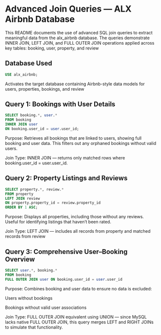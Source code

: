# Advanced Join Queries — ALX Airbnb Database

This README documents the use of advanced SQL join queries to extract meaningful data from the alx_airbnb database. The queries demonstrate INNER JOIN, LEFT JOIN, and FULL OUTER JOIN operations applied across key tables: booking, user, property, and review

## Database Used
```sql
USE alx_airbnb;
```
Activates the target database containing Airbnb-style data models for users, properties, bookings, and review

## Query 1: Bookings with User Details
```sql 
SELECT booking.*, user.*
FROM booking
INNER JOIN user
ON booking.user_id = user.user_id;
```
Purpose:
Retrieves all bookings that are linked to users, showing full booking and user data. This filters out any orphaned bookings without valid users.

Join Type:
INNER JOIN — returns only matched rows where booking.user_id = user.user_id.

## Query 2: Property Listings and Reviews
```sql
SELECT property.*, review.*
FROM property
LEFT JOIN review
ON property.property_id = review.property_id
ORDER BY 1 ASC;
```
Purpose:
Displays all properties, including those without any reviews. Useful for identifying listings that haven’t been rated.

Join Type:
LEFT JOIN — includes all records from property and matched records from review

## Query 3: Comprehensive User–Booking Overview
```SQL
SELECT user.*, booking.*
FROM booking
FULL OUTER JOIN user ON booking.user_id = user.user_id
```
Purpose:
Combines booking and user data to ensure no data is excluded:

Users without bookings

Bookings without valid user associations

Join Type:
FULL OUTER JOIN equivalent using UNION — since MySQL lacks native FULL OUTER JOIN, this query merges LEFT and RIGHT JOINs to simulate that functionality.


